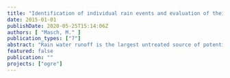 ```yaml
---
title: "Identification of individual rain events and evaluation of their specific characteristics from pluviograph records: A review with analysis of data from a project investigating micro pollutant loads in Berlin rainwater runoff"
date: 2015-01-01
publishDate: 2020-05-25T15:14:06Z
authors: [ "Masch, M." ]
publication_types: ["7"]
abstract: "Rain water runoff is the largest untreated source of potentially high loads of micro pollutants to urban surface waters. Given first findings it can be expected that new rainwater based micro pollutants will be included in future lists of priority substances of the EU Water Framework Directive (WFD). Knowledge of the type and amount of micro pollutants is (therefore) pivotal for enabling good management. Pollutant concentrations depend heavily on rain event characteristics such as rain depth, mean rain rate, intensity, duration and dry-weather-period. As rainfall is usually reported to fall in events and is separated by rainless intervals of a certain duration, the minimum interevent time (MIT) plays a major role within the criteria for defining such rain events. Surprisingly little attention has been paid to the importance of rain event definitions in similar published works, which limits the significance of the results and their comparability to other researches. That is why this work aims to identify independent rain events from a pluviograph record with the help of further hydraulic data. It is also the goal to examine rainfall characteristics of (5) sub-catchments within in the larger catchment Berlin and their sensibility through the variation of rain event definitions, like the very important Minimum-Inter-event Time Definition (MITD). Several rain gauges close-by as well as sensors to measure the water level and the flow inside a storm water sewer of a separated sewage system supply the necessary data. Additionally a number of criteria, found in literature, help to identify the most stable definition of a rain event for these catchments. It is also the intention to set the basis for further analysis (within the project this thesis is realized in) in order to generate the most adequate concentration data of micro pollutants in Berlin’s urban rain water runoff, as this definition will play a major role for further project analysis. Moreover this work intents to emphasize the relevance of the selection and documentation of rain event criteria in studies that apply event-based data analysis."
featured: false
publication: ""
projects: ["ogre"]
---
```


